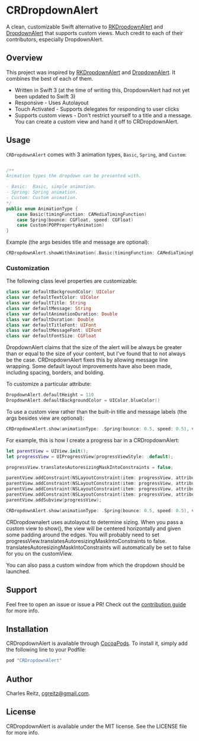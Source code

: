 # CRDropdownAlert

A clean, customizable Swift alternative to [RKDropdownAlert](https://github.com/cwRichardKim/RKDropdownAlert) and [DropdownAlert](https://github.com/startupthekid/DropdownAlert) that supports custom views. Much credit to each of their contributors, especially DropdownAlert.

## Overview

This project was inspired by [RKDropdownAlert](https://github.com/cwRichardKim/RKDropdownAlert) and [DropdownAlert](https://github.com/startupthekid/DropdownAlert).  It combines the best of each of them. 

* Written in Swift 3 (at the time of writing this, DropdownAlert had not yet been updated to Swift 3)
* Responsive      - Uses Autolayout
* Touch Activated - Supports delegates for responding to user clicks
* Supports custom views - Don't restrict yourself to a title and a message. You can create a custom view and hand it off to CRDropdownAlert.

## Usage

`CRDropdownAlert` comes with 3 animation types, `Basic`, `Spring`, and `Custom`:

```swift

/**
Animation types the dropdown can be presented with.

- Basic:  Basic, simple animation.
- Spring: Spring animation.
- Custom: Custom animation.
*/
public enum AnimationType {
    case Basic(timingFunction: CAMediaTimingFunction)
    case Spring(bounce: CGFloat, speed: CGFloat)
    case Custom(POPPropertyAnimation)
}
```

Example (the args besides title and message are optional):

```swift
CRDropdownAlert.showWithAnimation(.Basic(timingFunction: CAMediaTimingFunction(name: kCAMediaTimingFunctionEaseIn)), title: "New Message", message: "I'm on my way!", duration: Double(3))
```

### Customization

The following class level properties are customizable:

```swift
class var defaultBackgroundColor: UIColor
class var defaultTextColor: UIColor 
class var defaultTitle: String
class var defaultMessage: String
class var defaultAnimationDuration: Double
class var defaultDuration: Double
class var defaultTitleFont: UIFont
class var defaultMessageFont: UIFont
class var defaultFontSize: CGFloat
```

DropdownAlert claims that the size of the alert will be always be greater than or equal to the size of your content, but I've found that to not always be the case. CRDropdownAlert fixes this by allowing message line wrapping. Some default layout improvements have also been made, including spacing, borders, and bolding.

To customize a particular attribute:

```swift
DropdownAlert.defaultHeight = 110
DropdownAlert.defaultBackgroundColor = UIColor.blueColor()
```

To use a custom view rather than the built-in title and message labels (the args besides view are optional):

```swift
CRDropdownAlert.show(animationType: .Spring(bounce: 0.5, speed: 0.5), view: customView, backgroundColor: .white, duration: Double(3));
```

For example, this is how I create a progress bar in a CRDropdownAlert:

```swift
let parentView = UIView.init();
let progressView = UIProgressView(progressViewStyle: .default);

progressView.translatesAutoresizingMaskIntoConstraints = false;

parentView.addConstraint(NSLayoutConstraint(item: progressView, attribute: .left, relatedBy: .equal, toItem: parentView, attribute: .left, multiplier: 1, constant: 0));
parentView.addConstraint(NSLayoutConstraint(item: progressView, attribute: .right, relatedBy: .equal, toItem: parentView, attribute: .right, multiplier: 1, constant: 0));
parentView.addConstraint(NSLayoutConstraint(item: progressView, attribute: .top, relatedBy: .equal, toItem: parentView, attribute: .top, multiplier: 1, constant: 10));
parentView.addConstraint(NSLayoutConstraint(item: progressView, attribute: .bottom, relatedBy: .equal, toItem: parentView, attribute: .bottom, multiplier: 1, constant: -10));
parentView.addSubview(progressView);

CRDropdownAlert.show(animationType: .Spring(bounce: 0.5, speed: 0.5), view: parentView, backgroundColor: .black, duration: Double(3));

```
CRDropdownalert uses autolayout to determine sizing. When you pass a custom view to show(), the view will be centered horizontally and given some padding around the edges. You will probably need to set progressView.translatesAutoresizingMaskIntoConstraints to false. translatesAutoresizingMaskIntoConstraints will automatically be set to false for you on the customView.

You can also pass a custom window from which the dropdown should be launched. 

## Support

Feel free to open an issue or issue a PR! Check out the [contribution guide](CRDropdownAlert/CHANGELOG.md) for more info.


## Installation

CRDropdownAlert is available through [CocoaPods](http://cocoapods.org). To install
it, simply add the following line to your Podfile:

```ruby
pod "CRDropdownAlert"
```

## Author

Charles Reitz, cgreitz@gmail.com.


## License

CRDropdownAlert is available under the MIT license. See the LICENSE file for more info.
